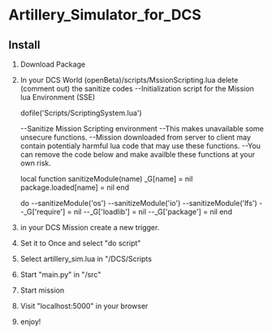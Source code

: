 # Artillery_Simulator_for_DCS

## Install
1. Download Package
2. In your DCS World (openBeta)/scripts/MssionScripting.lua delete (comment out) the sanitize codes
    --Initialization script for the Mission lua Environment (SSE)

    dofile('Scripts/ScriptingSystem.lua')
    
    --Sanitize Mission Scripting environment
    --This makes unavailable some unsecure functions. 
    --Mission downloaded from server to client may contain potentialy harmful lua code that may use these functions.
    --You can remove the code below and make availble these functions at your own risk.
    
    local function sanitizeModule(name)
    	_G[name] = nil
    	package.loaded[name] = nil
    end
    
    do
    	--sanitizeModule('os')
    	--sanitizeModule('io')
    	--sanitizeModule('lfs')
    	--_G['require'] = nil
    	--_G['loadlib'] = nil
    	--_G['package'] = nil
    end

3. in your DCS Mission create a new trigger.
4. Set it to Once and select "do script"
5. Select artillery_sim.lua in "/DCS/Scripts
6. Start "main.py" in "/src"
7. Start mission
8. Visit "localhost:5000" in your browser
9. enjoy!
